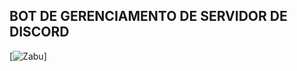 ## BOT DE GERENCIAMENTO DE SERVIDOR DE DISCORD

[![Zabu](https://cdn.discordapp.com/attachments/720813300568293409/1220966811919450172/image.png?ex=6610dcf4&is=65fe67f4&hm=b2aad9f10721dd4c32da4b29b58e50ae5de654d560eecb8bbacf084ac6bf7faa&)]
